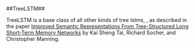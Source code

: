 ##TreeLSTM##

TreeLSTM is a base class of all other kinds of tree lstms,
, as described in the paper 
[Improved Semantic Representations From Tree-Structured Long Short-Term Memory Networks](https://arxiv.org/abs/1503.00075)
 by Kai Sheng Tai, Richard Socher, and Christopher Manning.

